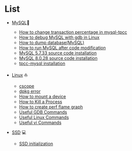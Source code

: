 # List 


- [MySQL](https://github.com/kyongs/How-To/tree/main/MySQL)👻
  - [How to change transaction percentage in mysql-tpcc](https://github.com/kyongs/How-To/blob/main/MySQL/how_to_change_transaction_percentage_in_mysql_tpcc.md)
  - [How to debug MySQL with gdb in Linux](https://github.com/kyongs/How-To/blob/main/MySQL/how_to_debug_mysql_with_gdb.md)
  - [How to dump database(MySQL)](https://github.com/kyongs/How-To/blob/main/MySQL/how_to_dump_database.md)
  - [How to run MySQL after code modification](https://github.com/kyongs/How-To/blob/main/MySQL/how_to_run_mysql_after_code_modification.md)
  - [MySQL 5.7.33 source code installation](https://github.com/kyongs/How-To/blob/main/MySQL/mysql_5_7_33_installation_with_source_code.md)
  - [MySQL 8.0.28 source code installation](https://github.com/kyongs/How-To/blob/main/MySQL/mysql_8_0_28_installation_with_source_code.md)
  - [tpcc-mysql installation](https://github.com/kyongs/How-To/blob/main/MySQL/tpcc_mysql_installation.md)
  
- [Linux](https://github.com/kyongs/How-To/tree/main/Linux) ⛵️
  - [cscope](https://github.com/kyongs/How-To/blob/main/Linux/cscope.md)
  - [dpkg error](https://github.com/kyongs/How-To/blob/main/Linux/dpkg_error.md)
  - [How to mount a device](https://github.com/kyongs/How-To/blob/main/Linux/how_to_mount_a_device.md)
  - [How to Kill a Process](https://github.com/kyongs/How-To/blob/main/Linux/how_to_kill_process.md)
  - [How to create perf flame graph](https://github.com/kyongs/How-To/blob/main/Linux/perf.md)
  - [Useful GDB Commands](https://github.com/kyongs/How-To/blob/main/Linux/useful_gdb_commands.md)
   - [Useful Linux Commands](https://github.com/kyongs/How-To/blob/main/Linux/useful_linux_commands.md)
  - [Useful vi Commands](https://github.com/kyongs/How-To/blob/main/Linux/vi_command.md)
  
 
  
- [SSD](https://github.com/kyongs/How-To/tree/main/SSD) 💻
  - [SSD initialization](https://github.com/kyongs/How-To/blob/main/SSD/SSD_initialization.md)
